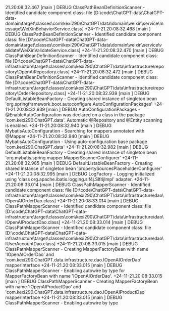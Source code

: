 21.20:08:32.467 [main            ] DEBUG ClassPathBeanDefinitionScanner - Identified candidate component class: file [D:\code\ChatGPT-data\ChatGPT-data-domain\target\classes\com\kexi290\ChatGPT\data\domain\weixin\service\message\WeiXinBehaviorService.class]
+24-11-21.20:08:32.468 [main            ] DEBUG ClassPathBeanDefinitionScanner - Identified candidate component class: file [D:\code\ChatGPT-data\ChatGPT-data-domain\target\classes\com\kexi290\ChatGPT\data\domain\weixin\service\validate\WeiXinValidateService.class]
+24-11-21.20:08:32.470 [main            ] DEBUG ClassPathBeanDefinitionScanner - Identified candidate component class: file [D:\code\ChatGPT-data\ChatGPT-data-infrastructure\target\classes\com\kexi290\ChatGPT\data\infrastructure\repository\OpenAiRepository.class]
+24-11-21.20:08:32.472 [main            ] DEBUG ClassPathBeanDefinitionScanner - Identified candidate component class: file [D:\code\ChatGPT-data\ChatGPT-data-infrastructure\target\classes\com\kexi290\ChatGPT\data\infrastructure\repository\OrderRepository.class]
+24-11-21.20:08:32.939 [main            ] DEBUG DefaultListableBeanFactory - Creating shared instance of singleton bean 'org.springframework.boot.autoconfigure.AutoConfigurationPackages'
+24-11-21.20:08:32.939 [main            ] DEBUG AutoConfigurationPackages - @EnableAutoConfiguration was declared on a class in the package 'com.kexi290.ChatGPT.data'. Automatic @Repository and @Entity scanning is enabled.
+24-11-21.20:08:32.940 [main            ] DEBUG MybatisAutoConfiguration - Searching for mappers annotated with @Mapper
+24-11-21.20:08:32.940 [main            ] DEBUG MybatisAutoConfiguration - Using auto-configuration base package 'com.kexi290.ChatGPT.data'
+24-11-21.20:08:32.982 [main            ] DEBUG DefaultListableBeanFactory - Creating shared instance of singleton bean 'org.mybatis.spring.mapper.MapperScannerConfigurer'
+24-11-21.20:08:32.985 [main            ] DEBUG DefaultListableBeanFactory - Creating shared instance of singleton bean 'propertySourcesPlaceholderConfigurer'
+24-11-21.20:08:32.995 [main            ] DEBUG LogFactory             - Logging initialized using 'class org.apache.ibatis.logging.slf4j.Slf4jImpl' adapter.
+24-11-21.20:08:33.014 [main            ] DEBUG ClassPathMapperScanner - Identified candidate component class: file [D:\code\ChatGPT-data\ChatGPT-data-infrastructure\target\classes\com\kexi290\ChatGPT\data\infrastructure\dao\IOpenAIOrderDao.class]
+24-11-21.20:08:33.014 [main            ] DEBUG ClassPathMapperScanner - Identified candidate component class: file [D:\code\ChatGPT-data\ChatGPT-data-infrastructure\target\classes\com\kexi290\ChatGPT\data\infrastructure\dao\IOpenAIProductDao.class]
+24-11-21.20:08:33.014 [main            ] DEBUG ClassPathMapperScanner - Identified candidate component class: file [D:\code\ChatGPT-data\ChatGPT-data-infrastructure\target\classes\com\kexi290\ChatGPT\data\infrastructure\dao\IUserAccountDao.class]
+24-11-21.20:08:33.015 [main            ] DEBUG ClassPathMapperScanner - Creating MapperFactoryBean with name 'IOpenAIOrderDao' and 'com.kexi290.ChatGPT.data.infrastructure.dao.IOpenAIOrderDao' mapperInterface
+24-11-21.20:08:33.015 [main            ] DEBUG ClassPathMapperScanner - Enabling autowire by type for MapperFactoryBean with name 'IOpenAIOrderDao'.
+24-11-21.20:08:33.015 [main            ] DEBUG ClassPathMapperScanner - Creating MapperFactoryBean with name 'IOpenAIProductDao' and 'com.kexi290.ChatGPT.data.infrastructure.dao.IOpenAIProductDao' mapperInterface
+24-11-21.20:08:33.015 [main            ] DEBUG ClassPathMapperScanner - Enabling autowire by type